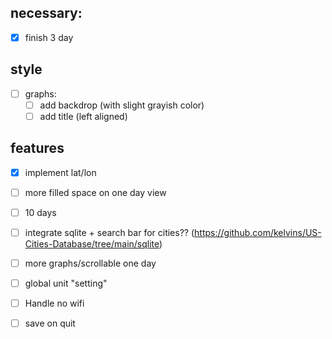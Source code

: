 ## necessary:
- [x] finish 3 day

## style
- [  ] graphs:
    - [  ] add backdrop (with slight grayish color)
    - [  ] add title (left aligned)

## features
- [x] implement lat/lon
- [ ] more filled space on one day view
- [ ] 10 days
- [ ] integrate sqlite + search bar for cities?? (https://github.com/kelvins/US-Cities-Database/tree/main/sqlite)
- [ ] more graphs/scrollable one day
- [ ] global unit "setting"
- [ ] Handle no wifi
- [ ] save on quit

